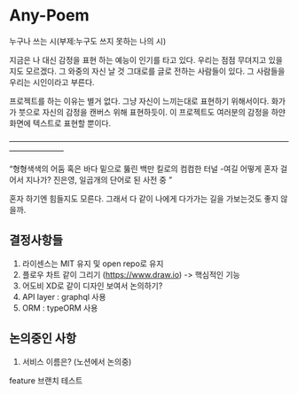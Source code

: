 # Any-Poem
 누구나 쓰는 시(부제:누구도 쓰지 못하는 나의 시)

지금은 나 대신 감정을 표현 하는 예능이 인기를 타고 있다.
우리는 점점 무뎌지고 있을지도 모르겠다.
그 와중의 자신 날 것 그대로를 글로 전하는 사람들이 있다.
그 사람들을 우리는 시인이라고 부른다.

프로젝트를 하는 이유는 별거 없다.
그냥 자신이 느끼는대로 표현하기 위해서이다.
화가가 붓으로 자신의 감정을 캔버스 위해 표현하듯이.
이 프로젝트도 여러분의 감정을 하얀 화면에 텍스트로 표현할 뿐이다.

———————————————————————————————————————————

“형형색색의 어둠 혹은
바다 밑으로 뚫린 백만 킬로의 컴컴한 터널
-여길 어떻게 혼자 걸어서 지나가?
진은영, 일곱개의 단어로 된 사전 중
”

혼자 하기엔 힘들지도 모른다.
그래서 다 같이 나에게 다가가는 길을 가보는것도 좋지 않을까.


## 결정사항들

1. 라이센스는 MIT 유지 및 open repo로 유지
2. 플로우 차트 같이 그리기 (https://www.draw.io) -> 핵심적인 기능
3. 어도비 XD로 같이 디자인 보여서 논의하기?
4. API layer : graphql 사용
5. ORM : typeORM 사용

## 논의중인 사항

1. 서비스 이름은? (노션에서 논의중)

feature 브랜치 테스트